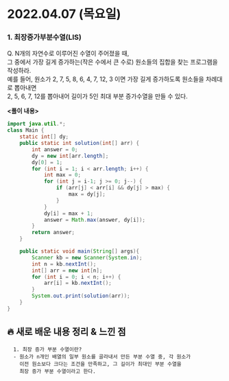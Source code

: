 # 2022.04.07 (목요일)
### **1. 최장증가부분수열(LIS)**

Q. N개의 자연수로 이루어진 수열이 주어졌을 때,   
   그 중에서 가장 길게 증가하는(작은 수에서 큰 수로) 원소들의 집합을 찾는 프로그램을 작성하라.   
   예를 들어, 원소가 2, 7, 5, 8, 6, 4, 7, 12, 3 이면 가장 길게 증가하도록 원소들을 차례대로 뽑아내면   
   2, 5, 6, 7, 12를 뽑아내어 길이가 5인 최대 부분 증가수열을 만들 수 있다.    

**<풀이 내용>**
```java
import java.util.*;
class Main {
    static int[] dy;
    public static int solution(int[] arr) {
        int answer = 0;
        dy = new int[arr.length];
        dy[0] = 1;
        for (int i = 1; i < arr.length; i++) {
            int max = 0;
            for (int j = i-1; j >= 0; j--) {
                if (arr[j] < arr[i] && dy[j] > max) {
                    max = dy[j];
                }
            }
            dy[i] = max + 1;
            answer = Math.max(answer, dy[i]);
        }
        return answer;
    }

    public static void main(String[] args){
        Scanner kb = new Scanner(System.in);
        int n = kb.nextInt();
        int[] arr = new int[n];
        for (int i = 0; i < n; i++) {
            arr[i] = kb.nextInt();
        }
        System.out.print(solution(arr));
    }
}
```


##  **🔥 새로 배운 내용 정리 & 느낀 점**

      1. 최장 증가 부분 수열이란?
      - 원소가 n개인 배열의 일부 원소를 골라내서 만든 부분 수열 중, 각 원소가
        이전 원소보다 크다는 조건을 만족하고, 그 길이가 최대인 부분 수열을 
        최장 증가 부분 수열이라고 한다.


